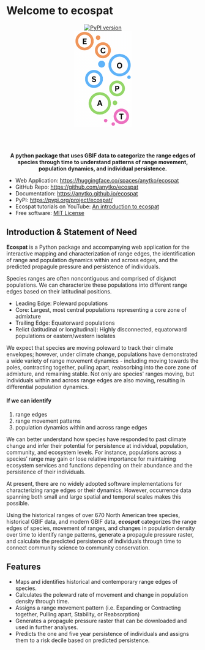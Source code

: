 # Welcome to ecospat

<div align="center">

  <a href="https://pypi.python.org/pypi/ecospat">
    <img src="https://img.shields.io/pypi/v/ecospat.svg" alt="PyPI version"/>
  </a>

  <br/>

  <a href="https://raw.githubusercontent.com/anytko/ecospat/master/images/logo.png">
    <img src="https://raw.githubusercontent.com/anytko/ecospat/master/images/logo.png" alt="logo" width="150"/>
  </a>

  <br/><br/>

  <strong>A python package that uses GBIF data to categorize the range edges of species through time to understand patterns of range movement, population dynamics, and individual persistence.</strong>

</div>

-   Web Application: <https://huggingface.co/spaces/anytko/ecospat>
-   GitHub Repo: <https://github.com/anytko/ecospat>
-   Documentation: <https://anytko.github.io/ecospat>
-   PyPI: <https://pypi.org/project/ecospat/>
-   Ecospat tutorials on YouTube: <a href="https://youtu.be/kFqi0BIAuZM" target="_blank">An introduction to ecospat</a>
-   Free software: <a href="https://opensource.org/license/MIT" target="_blank">MIT License</a>

## Introduction & Statement of Need
**Ecospat** is a Python package and accompanying web application for the interactive mapping and characterization of range edges, the identification of range and population dynamics within and across edges, and the predicted propagule pressure and persistence of individuals.

Species ranges are often noncontiguous and comprised of disjunct populations. We can characterize these populations into different range edges based on their latitudinal positions.
- Leading Edge: Poleward populations
- Core: Largest, most central populations representing a core zone of admixture
- Trailing Edge: Equatorward populations
- Relict (latitudinal or longitudinal): Highly disconnected, equatorward populations or eastern/western isolates

We expect that species are moving poleward to track their climate envelopes; however, under climate change, populations have demonstrated a wide variety of range movement dynamics - including moving towards the poles, contracting together, pulling apart, reabsorbing into the core zone of admixture, and remaining stable. Not only are species' ranges moving, but individuals within and across range edges are also moving, resulting in differential population dynamics.

#### If we can identify
1. range edges
2. range movement patterns
3. population dynamics within and across range edges

We can better understand how species have responded to past climate change and infer their potential for persistence at individual, population, community, and ecosystem levels. For instance, populations across a species’ range may gain or lose relative importance for maintaining ecosystem services and functions depending on their abundance and the persistence of their individuals.

At present, there are no widely adopted software implementations for characterizing range edges or their dynamics. However, occurrence data spanning both small and large spatial and temporal scales makes this possible.

Using the historical ranges of over 670 North American tree species, historical GBIF data, and modern GBIF data, **_ecospat_** categorizes the range edges of species, movement of ranges, and changes in population density over time to identify range patterns, generate a propagule pressure raster, and calculate the predicted persistence of individuals through time to connect community science to community conservation.

## Features

-   Maps and identifies historical and contemporary range edges of species.
-   Calculates the poleward rate of movement and change in population density through time.
-   Assigns a range movement pattern (i.e. Expanding or Contracting together, Pulling apart, Stability, or Reabsorption)
-   Generates a propagule pressure raster that can be downloaded and used in further analyses.
-   Predicts the one and five year persistence of individuals and assigns them to a risk decile based on predicted persistence.